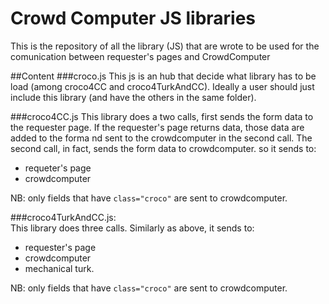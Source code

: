Crowd Computer JS libraries  
=====
This is the repository of all the library (JS) that are wrote to be used for the comunication between requester's pages and CrowdComputer

##Content
###croco.js 
This js is an hub that decide what library has to be load (among croco4CC and croco4TurkAndCC). Ideally a user should just include this library (and have the others in the same folder).
               
###croco4CC.js 
This library does a two calls, first sends the form data to the requester page.
If the requester's page returns data, those data are added to the forma nd sent to the crowdcomputer in the second call.
The second call, in fact, sends the form data to crowdcomputer. 
so it sends to:
- requeter's page
- crowdcomputer

NB: only fields that have `class="croco"` are sent to crowdcomputer.

###croco4TurkAndCC.js:    
This library does three calls. 
Similarly as above, it sends to:
- requester's page
- crowdcomputer
- mechanical turk. 
           
NB: only fields that have `class="croco"` are sent to crowdcomputer.   
